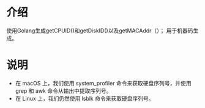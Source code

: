 # 介绍
使用Golang生成getCPUID()和getDiskID()以及getMACAddr（）； 用于机器码生成。

# 说明
* 在 macOS 上，我们使用 system_profiler 命令来获取硬盘序列号，并使用 grep 和 awk 命令从输出中提取序列号。
* 在 Linux 上，我们仍然使用 lsblk 命令来获取硬盘序列号。


